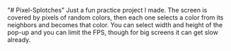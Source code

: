 "# Pixel-Splotches" 
Just a fun practice project I made.
The screen is covered by pixels of random colors, then each one selects a color from its neighbors and becomes that color.
You can select width and height of the pop-up and you can limit the FPS, though for big screens it can get slow already.
